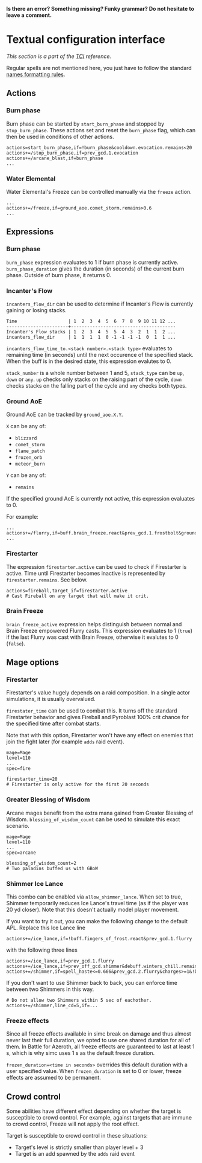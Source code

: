**Is there an error? Something missing? Funky grammar? Do not hesitate to leave a comment.**



# Textual configuration interface
_This section is a part of the [TCI](TextualConfigurationInterface) reference._

Regular spells are not mentioned here, you just have to follow the standard [names formatting rules](TextualConfigurationInterface#Names_formatting).

## Actions

### Burn phase

Burn phase can be started by `start_burn_phase` and stopped by `stop_burn_phase`. These actions set and reset the `burn_phase` flag, which can then be used in conditions of other actions.

```
actions=start_burn_phase,if=!burn_phase&cooldown.evocation.remains<20
actions+=/stop_burn_phase,if=prev_gcd.1.evocation
actions+=/arcane_blast,if=burn_phase
...
```

### Water Elemental

Water Elemental's Freeze can be controlled manually via the `freeze` action.

```
...
actions+=/freeze,if=ground_aoe.comet_storm.remains>0.6
...
```

## Expressions

### Burn phase

`burn_phase` expression evaluates to 1 if burn phase is currently active. `burn_phase_duration` gives the duration (in seconds) of the current burn phase. Outside of burn phase, it returns 0.

### Incanter's Flow

`incanters_flow_dir` can be used to determine if Incanter's Flow is currently gaining or losing stacks.

```
Time                   | 1  2  3  4  5  6  7  8  9 10 11 12 ...
-----------------------+---------------------------------------
Incanter's Flow stacks | 1  2  3  4  5  5  4  3  2  1  1  2 ...
incanters_flow_dir     | 1  1  1  1  0 -1 -1 -1 -1  0  1  1 ...
```

`incanters_flow_time_to.<stack number>.<stack type>` evaluates to remaining time (in seconds) until the next occurence of the specified stack. When the buff is in the desired state, this expression evalutes to 0.

`stack_number` is a whole number between 1 and 5, `stack_type` can be `up`, `down` or `any`. `up` checks only stacks on the raising part of the cycle, `down` checks stacks on the falling part of the cycle and `any` checks both types.

### Ground AoE

Ground AoE can be tracked by `ground_aoe.X.Y`.

`X` can be any of:
* `blizzard`
* `comet_storm`
* `flame_patch`
* `frozen_orb`
* `meteor_burn`

`Y` can be any of:
* `remains`

If the specified ground AoE is currently not active, this expression evaluates to 0.

For example:

```
...
actions+=/flurry,if=buff.brain_freeze.react&prev_gcd.1.frostbolt&ground_aoe.frozen_orb.remains=0
...
```

### Firestarter

The expression `firestarter.active` can be used to check if Firestarter is active. Time until Firestarter becomes inactive is represented by `firestarter.remains`. See below.

```
actions=fireball,target_if=firestarter.active
# Cast Fireball on any target that will make it crit.
```

### Brain Freeze

`brain_freeze_active` expression helps distinguish between normal and Brain Freeze empowered Flurry casts. This expression evaluates to 1 (`true`) if the last Flurry was cast with Brain Freeze, otherwise it evalutes to 0 (`false`).

## Mage options

### Firestarter

Firestarter's value hugely depends on a raid composition. In a single actor simulations, it is usually overvalued.

`firestater_time` can be used to combat this. It turns off the standard Firestarter behavior and gives Fireball and Pyroblast 100% crit chance for the specified time after combat starts.

Note that with this option, Firestarter won't have any effect on enemies that join the fight later (for example `adds` raid event).

```
mage=Mage
level=110
...
spec=fire

firestarter_time=20
# Firestarter is only active for the first 20 seconds
```

### Greater Blessing of Wisdom

Arcane mages benefit from the extra mana gained from Greater Blessing of Wisdom. `blessing_of_wisdom_count` can be used to simulate this exact scenario.

```
mage=Mage
level=110
...
spec=arcane

blessing_of_wisdom_count=2
# Two paladins buffed us with GBoW
```

### Shimmer Ice Lance

This combo can be enabled via `allow_shimmer_lance`. When set to true, Shimmer temporarily reduces Ice Lance's travel time (as if the player was 20 yd closer). Note that this doesn't actually model player movement.

If you want to try it out, you can make the following change to the default APL. Replace this Ice Lance line

```
actions+=/ice_lance,if=!buff.fingers_of_frost.react&prev_gcd.1.flurry
```

with the following three lines

```
actions+=/ice_lance,if=prev_gcd.1.flurry
actions+=/ice_lance,if=prev_off_gcd.shimmer&debuff.winters_chill.remains>travel_time
actions+=/shimmer,if=spell_haste<=0.666&prev_gcd.2.flurry&charges>=1&!buff.fingers_of_frost.react
```

If you don't want to use Shimmer back to back, you can enforce time between two Shimmers in this way.

```
# Do not allow two Shimmers within 5 sec of eachother.
actions+=/shimmer,line_cd=5,if=...
```

### Freeze effects

Since all freeze effects available in simc break on damage and thus almost never last their full duration, we opted to use one shared duration for all of them. In Battle for Azeroth, all freeze effects are guaranteed to last at least 1 s, which is why simc uses 1 s as the default freeze duration.

`frozen_duration=<time in seconds>` overrides this default duration with a user specified value. When `frozen_duration` is set to 0 or lower, freeze effects are assumed to be permanent.

## Crowd control

Some abilities have different effect depending on whether the target is susceptible to crowd control. For example, against targets that are immune to crowd control, Freeze will not apply the root effect.

Target is susceptible to crowd control in these situations:

* Target's level is strictly smaller than player level + 3
* Target is an add spawned by the `adds` raid event
